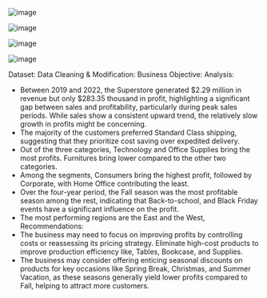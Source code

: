   ![image](https://github.com/user-attachments/assets/56b08150-1b92-4d5a-aecc-deb2011c78a6)


![image](https://github.com/user-attachments/assets/de4b8114-1200-45d5-aa3a-f4d98bd49121)

![image](https://github.com/user-attachments/assets/f14dca90-5a96-46e5-aa80-f7c0e29e5760)

![image](https://github.com/user-attachments/assets/88eb0a5f-eb41-48e4-b6f2-334caf8b8d5d)

Dataset: 
Data Cleaning & Modification:
Business Objective: 
Analysis: 
-	Between 2019 and 2022, the Superstore generated $2.29 million in revenue but only $283.35 thousand in profit, highlighting a significant gap between sales and profitability, particularly during peak sales periods. While sales show a consistent upward trend, the relatively slow growth in profits might be concerning. 
-	The majority of the customers preferred Standard Class shipping, suggesting that they prioritize cost saving over expedited delivery.  
-	Out of the three categories, Technology and Office Supplies bring the most profits. Furnitures bring lower compared to the other two categories.
-	Among the segments, Consumers bring the highest profit, followed by Corporate, with Home Office contributing the least.  
-	Over the four-year period, the Fall season was the most profitable season among the rest, indicating that Back-to-school, and Black Friday events have a significant influence on the profit. 
-	The most performing regions are the East and the West, 
Recommendations: 
-	The business may need to focus on improving profits by controlling costs or reassessing its pricing strategy. Eliminate high-cost products to improve production efficiency like, Tables, Bookcase, and Supplies. 
-	The business may consider offering enticing seasonal discounts on products for key occasions like Spring Break, Christmas, and Summer Vacation, as these seasons generally yield lower profits compared to Fall, helping to attract more customers. 
